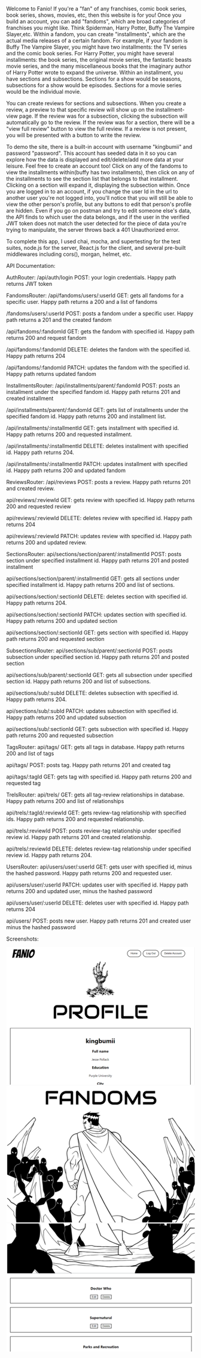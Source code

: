 Welcome to Fanio! If you're a "fan" of any franchises, comic book series, book series, shows, movies, etc, then this website is for you! Once you build an account, you can add "fandoms", which are broad categories of franchises you might like. Think Spiderman, Harry Potter, Buffy The Vampire Slayer,etc. Within a fandom, you can create "installments", which are the actual media releases of a certain fandom. For example, if your fandom is Buffy The Vampire Slayer, you might have two installments: the TV series and the comic book series. For Harry Potter, you might have several installments: the book series, the original movie series, the fantastic beasts movie series, and the many miscellaneous books that the imaginary author of Harry Potter wrote to expand the universe. Within an installment, you have sections and subsections. Sections for a show would be seasons, subsections for a show would be episodes. Sections for a movie series would be the individual movie. 

You can create reviews for sections and subsections. When you create a review, a preview to that specific review will show up on the installment-view page. If the review was for a subsection, clicking the subsection will automatically go to the review. If the review was for a section, there will be a "view full review" button to view the full review. If a review is not present, you will be presented with a button to write the review. 

To demo the site, there is a built-in account with username "kingbumii" and password "password". This account has seeded data in it so you can explore how the data is displayed and edit/delete/add more data at your leisure. Feel free to create an account too! Click on any of the fandoms to view the installments within(buffy has two installments), then click on any of the installments to see the section list that belongs to that installment. Clicking on a section will expand it, displaying the subsection within. Once you are logged in to an account, if you change the user Id in the url to another user you're not logged into, you'll notice that you will still be able to view the other person's profile, but any buttons to edit that person's profile are hidden. Even if you go on postman and try to edit someone else's data, the API finds to which user the data belongs, and if the user in the verified JWT token does not match the user detected for the piece of data you're trying to manipulate, the server throws back a 401 Unauthorized error. 

To complete this app, I used chai, mocha, and supertesting for the test suites, node.js for the server, React.js for the client, and several pre-built middlewares including cors(), morgan, helmet, etc. 

API Documentation: 

AuthRouter:
  /api/auth/login POST: your login credentials. Happy path returns JWT token

FandomsRouter: 
  /api/fandoms/users/:userId GET: gets all fandoms for a specific user. Happy path returns a 200 and a list of fandoms

  /fandoms/users/:userId POST: posts a fandom under a specific user. Happy path returns a 201 and the created fandom

/api/fandoms/:fandomId GET: gets the fandom with specified id. Happy path returns 200 and request fandom

/api/fandoms/:fandomId DELETE: deletes the fandom with the specified id. Happy path returns 204

/api/fandoms/:fandomId PATCH: updates the fandom with the specified id. Happy path returns updated fandom


InstallmentsRouter:
/api/installments/parent/:fandomId POST: posts an installment under the specified fandom id. Happy path returns 201 and created installment

/api/installments/parent/:fandomId GET: gets list of installments under the specified fandom id. Happy path returns 200 and installment list. 

/api/installments/:installmentId GET: gets installment with specified id. Happy path returns 200 and requested installment. 

/api/installments/:installmentId DELETE: deletes installment with specified id. Happy path returns 204. 

/api/installments/:installmentId PATCH: updates installment with specified id. Happy path returns 200 and updated fandom

ReviewsRouter:
/api/reviews POST: posts a review. Happy path returns 201 and created review. 

api/reviews/:reviewId GET: gets review with specified id. Happy path returns 200 and requested review

api/reviews/:reviewId DELETE: deletes review with specified id. Happy path returns 204

api/reviews/:reviewId PATCH: updates review with specified id. Happy path returns 200 and updated review. 

SectionsRouter:
api/sections/section/parent/:installmentId POST: posts section under specified installment id. Happy path returns 201 and posted installment 

api/sections/section/parent/:installmentId GET: gets all sections under specified installment id. Happy path returns 200 and list of sections. 

api/sections/section/:sectionId DELETE: deletes section with specified id. Happy path returns 204. 

api/sections/section/:sectionId PATCH: updates section with specified id. Happy path returns 200 and updated section

api/sections/section/:sectionId GET: gets section with specified id. Happy path returns 200 and requested section

SubsectionsRouter:
api/sections/sub/parent/:sectionId POST: posts subsection under specified section id. Happy path returns 201 and posted section

api/sections/sub/parent/:sectionId GET: gets all subsection under specified section id. Happy path returns 200 and list of subsections. 

api/sections/sub/:subId DELETE: deletes subsection with specified id. Happy path returns 204. 

api/sections/sub/:subId PATCH: updates subsection with specified id. Happy path returns 200 and updated subsection

api/sections/sub/:sectionId GET: gets subsection with specified id. Happy path returns 200 and requested subsection

TagsRouter:
api/tags/ GET: gets all tags in database. Happy path returns 200 and list of tags

api/tags/ POST: posts tag. Happy path returns 201 and created tag

api/tags/:tagId GET: gets tag with specified id. Happy path returns 200 and requested tag

TrelsRouter:
api/trels/ GET: gets all tag-review relationships in database. Happy path returns 200 and list of relationships

api/trels/:tagId/:reviewId GET: gets review-tag relationship with specified ids. Happy path returns 200 and requested relationship. 

api/trels/:reviewId POST: posts review-tag relationship under specified review id. Happy path returns 201 and created relationship. 

api/trels/:reviewId DELETE: deletes review-tag relationship under specified review id. Happy path returns 204. 

UsersRouter:
api/users/user/:userId GET: gets user with specified id, minus the hashed password. Happy path returns 200 and requested user. 

api/users/user/:userId PATCH: updates user with specified id. Happy path returns 200 and updated user, minus the hashed password

api/users/user/:userId DELETE: deletes user with specified id. Happy path returns 204

api/users/ POST: posts new user. Happy path returns 201 and created user minus the hashed password

Screenshots: 

![alt text](public/ss1.PNG)
![alt text](public/ss2.PNG)
![alt text](public/ss3.PNG)

